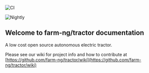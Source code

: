 ![CI](https://github.com/farm-ng/tractor/workflows/CI/badge.svg)

![Nightly](https://github.com/isherman/tractor/workflows/Nightly/badge.svg)

## Welcome to farm-ng/tractor documentation

A low cost open source autonomous electric tractor.

Please see our wiki for project info and how to contribute at [https://github.com/farm-ng/tractor/wiki](https://github.com/farm-ng/tractor/wiki)
